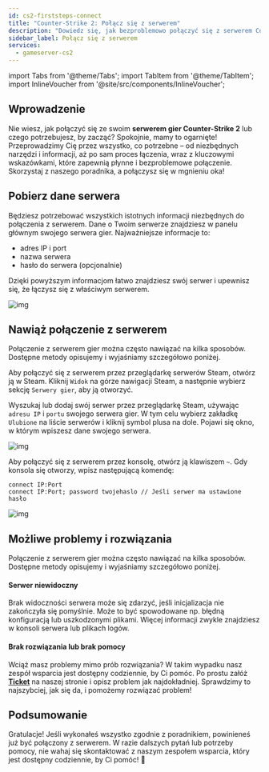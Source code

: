 ```yaml
---
id: cs2-firststeps-connect
title: "Counter-Strike 2: Połącz się z serwerem"
description: "Dowiedz się, jak bezproblemowo połączyć się z serwerem Counter-Strike 2 i zapewnić sobie płynną rozgrywkę → Sprawdź teraz"
sidebar_label: Połącz się z serwerem
services:
  - gameserver-cs2
---
```


import Tabs from '@theme/Tabs';
import TabItem from '@theme/TabItem';
import InlineVoucher from '@site/src/components/InlineVoucher';


## Wprowadzenie
Nie wiesz, jak połączyć się ze swoim **serwerem gier Counter-Strike 2** lub czego potrzebujesz, by zacząć? Spokojnie, mamy to ogarnięte! Przeprowadzimy Cię przez wszystko, co potrzebne – od niezbędnych narzędzi i informacji, aż po sam proces łączenia, wraz z kluczowymi wskazówkami, które zapewnią płynne i bezproblemowe połączenie. Skorzystaj z naszego poradnika, a połączysz się w mgnieniu oka!

<InlineVoucher />



## Pobierz dane serwera

Będziesz potrzebować wszystkich istotnych informacji niezbędnych do połączenia z serwerem. Dane o Twoim serwerze znajdziesz w panelu głównym swojego serwera gier. Najważniejsze informacje to:

- adres IP i port
- nazwa serwera
- hasło do serwera (opcjonalnie)

Dzięki powyższym informacjom łatwo znajdziesz swój serwer i upewnisz się, że łączysz się z właściwym serwerem.

![img](https://screensaver01.zap-hosting.com/index.php/s/TArxRjwEcctXwFt/preview)

## Nawiąż połączenie z serwerem

Połączenie z serwerem gier można często nawiązać na kilka sposobów. Dostępne metody opisujemy i wyjaśniamy szczegółowo poniżej.

<Tabs>

<TabItem value="connect_solution_server_browser_steam" label="Przeglądarka serwerów (Steam)">



Aby połączyć się z serwerem przez przeglądarkę serwerów Steam, otwórz ją w Steam. Kliknij `Widok` na górze nawigacji Steam, a następnie wybierz sekcję `Serwery gier`, aby ją otworzyć.

Wyszukaj lub dodaj swój serwer przez przeglądarkę Steam, używając `adresu IP` i `portu` swojego serwera gier. W tym celu wybierz zakładkę `Ulubione` na liście serwerów i kliknij symbol plusa na dole. Pojawi się okno, w którym wpiszesz dane swojego serwera.

![img](https://screensaver01.zap-hosting.com/index.php/s/MMsokw2ZyCreeCN/download)

</TabItem>

<TabItem value="connect_solution3" label="Konsola (w grze)">

Aby połączyć się z serwerem przez konsolę, otwórz ją klawiszem `~`. Gdy konsola się otworzy, wpisz następującą komendę:

```
connect IP:Port
connect IP:Port; password twojehaslo // Jeśli serwer ma ustawione hasło
```

![img](https://screensaver01.zap-hosting.com/index.php/s/ERHMR6q3CdySn4W/preview)

</TabItem>
</Tabs>



## Możliwe problemy i rozwiązania

Połączenie z serwerem gier można często nawiązać na kilka sposobów. Dostępne metody opisujemy i wyjaśniamy szczegółowo poniżej.

#### Serwer niewidoczny

Brak widoczności serwera może się zdarzyć, jeśli inicjalizacja nie zakończyła się pomyślnie. Może to być spowodowane np. błędną konfiguracją lub uszkodzonymi plikami. Więcej informacji zwykle znajdziesz w konsoli serwera lub plikach logów.



#### Brak rozwiązania lub brak pomocy

Wciąż masz problemy mimo prób rozwiązania? W takim wypadku nasz zespół wsparcia jest dostępny codziennie, by Ci pomóc. Po prostu załóż **[Ticket](https://zap-hosting.com/en/customer/support/)** na naszej stronie i opisz problem jak najdokładniej. Sprawdzimy to najszybciej, jak się da, i pomożemy rozwiązać problem!



## Podsumowanie

Gratulacje! Jeśli wykonałeś wszystko zgodnie z poradnikiem, powinieneś już być połączony z serwerem. W razie dalszych pytań lub potrzeby pomocy, nie wahaj się skontaktować z naszym zespołem wsparcia, który jest dostępny codziennie, by Ci pomóc! 🙂




<InlineVoucher />